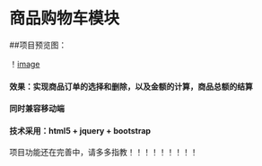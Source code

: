 # 商品购物车模块
##项目预览图：

！[image]()

#### 效果：实现商品订单的选择和删除，以及金额的计算，商品总额的结算
#### 同时兼容移动端
#### 技术采用：html5 + jquery + bootstrap

项目功能还在完善中，请多多指教！！！！！！！！！